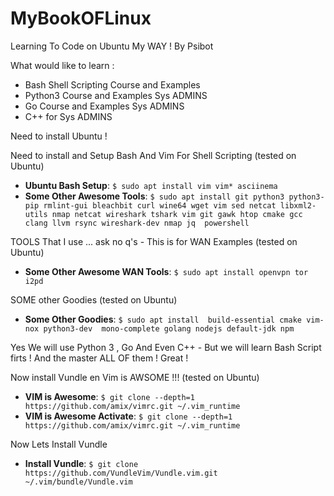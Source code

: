 # MyBookOFLinux
Learning To Code on Ubuntu My WAY ! By Psibot 

What would like to learn : 

 * Bash Shell Scripting Course and Examples
 * Python3 Course and Examples Sys ADMINS 
 * Go Course and Examples Sys ADMINS  
 * C++ for Sys ADMINS 

Need to install Ubuntu ! 
  
 Need to install and Setup Bash And Vim For Shell Scripting  (tested on Ubuntu)
 
 * **Ubuntu Bash Setup**: ```$ sudo apt install vim vim* asciinema```
 * **Some Other Awesome Tools**: ```$ sudo apt install git python3 python3-pip rmlint-gui bleachbit curl wine64 wget vim sed netcat libxml2-utils nmap netcat wireshark tshark vim git gawk htop cmake gcc clang llvm rsync wireshark-dev nmap jq  powershell ```

TOOLS That I use ... ask no q's - This is for WAN Examples (tested on Ubuntu)

 * **Some Other Awesome WAN Tools**: ```$ sudo apt install openvpn tor i2pd ```

SOME other Goodies  (tested on Ubuntu)

  * **Some Other Goodies**: ```$ sudo apt install  build-essential cmake vim-nox python3-dev  mono-complete golang nodejs default-jdk npm ```

 Yes We will use Python 3 , Go And Even C++ - But we will learn Bash Script firts ! And the master ALL OF them ! Great ! 

 Now install Vundle en Vim is AWSOME !!!  (tested on Ubuntu)

  * **VIM is Awesome**: ```$ git clone --depth=1 https://github.com/amix/vimrc.git ~/.vim_runtime ```
  * **VIM is Awesome Activate**: ```$ git clone --depth=1 https://github.com/amix/vimrc.git ~/.vim_runtime ```

  Now Lets Install Vundle 
  
  * **Install Vundle**: ```$ git clone https://github.com/VundleVim/Vundle.vim.git ~/.vim/bundle/Vundle.vim ```
  
  
  
  
  

